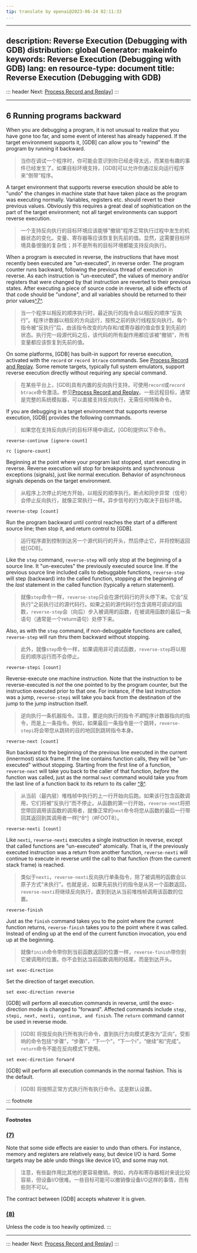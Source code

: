 ```yaml
---
tip: translate by openai@2023-06-24 02:11:33
...
```

---
description: Reverse Execution (Debugging with GDB)
distribution: global
Generator: makeinfo
keywords: Reverse Execution (Debugging with GDB)
lang: en
resource-type: document
title: Reverse Execution (Debugging with GDB)
---
::: header
Next: [Process Record and Replay](Process-Record-and-Replay.html#Process-Record-and-Replay)]
:::

---

## 6 Running programs backward


When you are debugging a program, it is not unusual to realize that you have gone too far, and some event of interest has already happened. If the target environment supports it, [GDB] can allow you to "rewind" the program by running it backward.

> 当你在调试一个程序时，你可能会意识到你已经走得太远，而某些有趣的事件已经发生了。如果目标环境支持，[GDB]可以允许你通过反向运行程序来“倒带”程序。


A target environment that supports reverse execution should be able to "undo" the changes in machine state that have taken place as the program was executing normally. Variables, registers etc. should revert to their previous values. Obviously this requires a great deal of sophistication on the part of the target environment; not all target environments can support reverse execution.

> 一个支持反向执行的目标环境应该能够"撤销"程序正常执行过程中发生的机器状态的变化。变量、寄存器等应该恢复到先前的值。显然，这需要目标环境具备很强的复杂性；并不是所有的目标环境都能支持反向执行。


When a program is executed in reverse, the instructions that have most recently been executed are "un-executed", in reverse order. The program counter runs backward, following the previous thread of execution in reverse. As each instruction is "un-executed", the values of memory and/or registers that were changed by that instruction are reverted to their previous states. After executing a piece of source code in reverse, all side effects of that code should be "undone", and all variables should be returned to their prior values[^7^](#FOOT7).

> 当一个程序以相反的顺序执行时，最近执行的指令会以相反的顺序“反执行”。程序计数器以相反的方向运行，按照之前的执行线程反向执行。每个指令被“反执行”后，由该指令改变的内存和/或寄存器的值会恢复到先前的状态。执行完一段源代码之后，该代码的所有副作用都应该被“撤销”，所有变量都应该恢复到先前的值。


On some platforms, [GDB] has built-in support for reverse execution, activated with the `record` or `record btrace` commands. See [Process Record and Replay](Process-Record-and-Replay.html#Process-Record-and-Replay). Some remote targets, typically full system emulators, support reverse execution directly without requiring any special command.

> 在某些平台上，[GDB]具有内置的反向执行支持，可使用`record`或`record btrace`命令激活。参见[Process Record and Replay](Process-Record-and-Replay.html#Process-Record-and-Replay)。一些远程目标，通常是完整的系统模拟器，可以直接支持反向执行，无需任何特殊命令。


If you are debugging in a target environment that supports reverse execution, [GDB] provides the following commands.

> 如果您在支持反向执行的目标环境中调试，[GDB]提供以下命令。

`reverse-continue [ignore-count]`

`rc [ignore-count]`


Beginning at the point where your program last stopped, start executing in reverse. Reverse execution will stop for breakpoints and synchronous exceptions (signals), just like normal execution. Behavior of asynchronous signals depends on the target environment.

> 从程序上次停止的地方开始，以相反的顺序执行。断点和同步异常（信号）会停止反向执行，就像正常执行一样。异步信号的行为取决于目标环境。

`reverse-step [count]`


Run the program backward until control reaches the start of a different source line; then stop it, and return control to [GDB].

> 运行程序直到控制到达另一个源代码行的开头，然后停止它，并将控制返回给[GDB]。


Like the `step` command, `reverse-step` will only stop at the beginning of a source line. It "un-executes" the previously executed source line. If the previous source line included calls to debuggable functions, `reverse-step` will step (backward) into the called function, stopping at the beginning of the *last* statement in the called function (typically a return statement).

> 就像`step`命令一样，`reverse-step`只会在源代码行的开头停下来。它会"反执行"之前执行过的源代码行。如果之前的源代码行包含调用可调试的函数，`reverse-step`会（向后）步入被调用的函数，在被调用函数的最后一条语句（通常是一个return语句）处停下来。


Also, as with the `step` command, if non-debuggable functions are called, `reverse-step` will run thru them backward without stopping.

> 此外，就像`step`命令一样，如果调用非可调试函数，`reverse-step`将以相反的顺序运行而不会停止。

`reverse-stepi [count]`


Reverse-execute one machine instruction. Note that the instruction to be reverse-executed is *not* the one pointed to by the program counter, but the instruction executed prior to that one. For instance, if the last instruction was a jump, `reverse-stepi` will take you back from the destination of the jump to the jump instruction itself.

> 逆向执行一条机器指令。注意，要逆向执行的指令*不是*程序计数器指向的指令，而是上一条指令。例如，如果最后一条指令是一个跳转，`reverse-stepi`将会带您从跳转的目的地回到跳转指令本身。

`reverse-next [count]`


Run backward to the beginning of the previous line executed in the current (innermost) stack frame. If the line contains function calls, they will be "un-executed" without stopping. Starting from the first line of a function, `reverse-next` will take you back to the caller of that function, *before* the function was called, just as the normal `next` command would take you from the last line of a function back to its return to its caller [^8^](#FOOT8).

> 从当前（最内层）堆栈帧中执行的上一行开始向后跑。如果该行包含函数调用，它们将被“反执行”而不停止。从函数的第一行开始，`reverse-next`将把您带回调用该函数的调用者，就像正常的`next`命令将您从函数的最后一行带回其返回到其调用者一样[^8^]（#FOOT8）。

`reverse-nexti [count]`


Like `nexti`, `reverse-nexti` executes a single instruction in reverse, except that called functions are "un-executed" atomically. That is, if the previously executed instruction was a return from another function, `reverse-nexti` will continue to execute in reverse until the call to that function (from the current stack frame) is reached.

> 类似于`nexti`，`reverse-nexti`反向执行单条指令，除了被调用的函数会以原子方式“未执行”。也就是说，如果先前执行的指令是从另一个函数返回，`reverse-nexti`将继续反向执行，直到到达从当前堆栈帧调用该函数的位置。

`reverse-finish`


Just as the `finish` command takes you to the point where the current function returns, `reverse-finish` takes you to the point where it was called. Instead of ending up at the end of the current function invocation, you end up at the beginning.

> 就像`finish`命令带你到当前函数返回的位置一样，`reverse-finish`带你到它被调用的位置。你不会到达当前函数调用的结尾，而是到达开头。

`set exec-direction`

Set the direction of target execution.

`set exec-direction reverse`


[GDB] will perform all execution commands in reverse, until the exec-direction mode is changed to "forward". Affected commands include `step, stepi, next, nexti, continue, and finish`. The `return` command cannot be used in reverse mode.

> [GDB] 将按反向执行所有执行命令，直到执行方向模式更改为“正向”。受影响的命令包括“步骤”，“步骤i”，“下一个”，“下一个i”，“继续”和“完成”。 `return`命令不能在反向模式下使用。

`set exec-direction forward`


[GDB] will perform all execution commands in the normal fashion. This is the default.

> [GDB] 将按照正常方式执行所有执行命令。这是默认设置。

::: footnote

---

#### Footnotes

### [(7)](#DOCF7)


Note that some side effects are easier to undo than others. For instance, memory and registers are relatively easy, but device I/O is hard. Some targets may be able undo things like device I/O, and some may not.

> 注意，有些副作用比其他的更容易撤销。例如，内存和寄存器相对来说比较容易，但设备I/O很难。一些目标可能可以撤销像设备I/O这样的事情，而有些则不可以。

The contract between [GDB] accepts whatever it is given.

### [(8)](#DOCF8)

Unless the code is too heavily optimized.
:::

---

::: header
Next: [Process Record and Replay](Process-Record-and-Replay.html#Process-Record-and-Replay)]
:::
